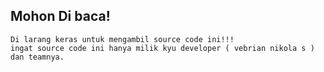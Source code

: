 ## Mohon Di baca!
```source code ini hanya untuk pribadi dan tidak untuk publik. 
Di larang keras untuk mengambil source code ini!!!
ingat source code ini hanya milik kyu developer ( vebrian nikola s ) dan teamnya.
```
